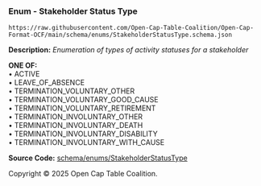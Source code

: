 ### Enum - Stakeholder Status Type

`https://raw.githubusercontent.com/Open-Cap-Table-Coalition/Open-Cap-Format-OCF/main/schema/enums/StakeholderStatusType.schema.json`

**Description:** _Enumeration of types of activity statuses for a stakeholder_

**ONE OF:**</br>&bull; ACTIVE </br>&bull; LEAVE_OF_ABSENCE </br>&bull; TERMINATION_VOLUNTARY_OTHER </br>&bull; TERMINATION_VOLUNTARY_GOOD_CAUSE </br>&bull; TERMINATION_VOLUNTARY_RETIREMENT </br>&bull; TERMINATION_INVOLUNTARY_OTHER </br>&bull; TERMINATION_INVOLUNTARY_DEATH </br>&bull; TERMINATION_INVOLUNTARY_DISABILITY </br>&bull; TERMINATION_INVOLUNTARY_WITH_CAUSE

**Source Code:** [schema/enums/StakeholderStatusType](../../../../schema/enums/StakeholderStatusType.schema.json)

Copyright © 2025 Open Cap Table Coalition.
